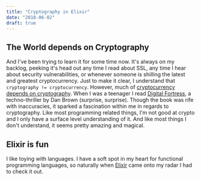 ```yaml
---
title: "Cryptography in Elixir"
date: "2018-06-02"
draft: true
---
```


## The World depends on Cryptography

And I've been trying to learn it for some time now. It's always on my backlog, peeking it's head out any time I read about SSL, any time I hear about security vulnerabilities, or whenever someone is shilling the latest and greatest cryptocurrency. Just to make it clear, I understand that `cryptography != cryptocurrency`. However, much of [cryptocurrency depends on cryptography][howbitcoinworks]. When I was a teenager I read [Digital Fortress][digitalfortress], a techno-thriller by Dan Brown (surprise, surprise). Though the book was rife with inaccuracies, it sparked a fascination within me in regards to cryptography. Like most programming related things, I'm not good at crypto and I only have a surface level understanding of it. And like most things I don't understand, it seems pretty amazing and magical.

## Elixir is fun

I like toying with languages. I have a soft spot in my heart for functional programming languages, so naturally when [Elixir][elixir] came onto my radar I had to check it out. 


[howbitcoinworks]: https://en.bitcoin.it/wiki/How_bitcoin_works#Cryptography
[digitalfortress]: https://en.wikipedia.org/wiki/Digital_Fortress
[elixir]: https://elixir-lang.org/
